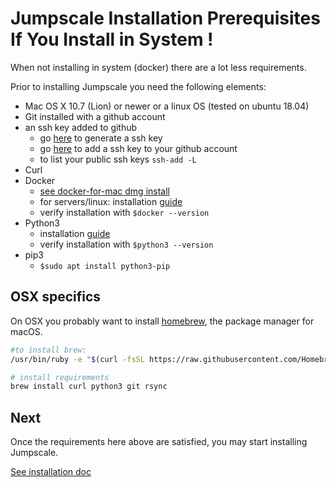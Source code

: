 # Jumpscale Installation Prerequisites If You Install in System !

When not installing in system (docker) there are a lot less requirements.

Prior to installing Jumpscale you need the following elements:

* Mac OS X 10.7 (Lion) or newer or a linux OS (tested on ubuntu 18.04)
* Git installed with a github account
* an ssh key added to github
  * go [here](https://help.github.com/en/articles/generating-a-new-ssh-key-and-adding-it-to-the-ssh-agent) to generate a ssh key
  * go [here](https://help.github.com/en/articles/adding-a-new-ssh-key-to-your-github-account) to add a ssh key to your github account
  * to list your public ssh keys `ssh-add -L`
* Curl
* Docker
  * [see docker-for-mac dmg install](https://docs.docker.com/v17.12/docker-for-mac/install/#download-docker-for-mac)
  * for servers/linux: installation [guide](https://docs.docker.com/v17.12/install/#server)
  * verify installation with `$docker --version`
* Python3
  * installation [guide](https://www.python.org/downloads/)
  * verify installation with `$python3 --version`
* pip3  
  * `$sudo apt install python3-pip`

<a name="osx"></a>
## OSX specifics
On OSX you probably want to install [homebrew](https://brew.sh), the package manager for macOS.

```bash
#to install brew:
/usr/bin/ruby -e "$(curl -fsSL https://raw.githubusercontent.com/Homebrew/install/master/install)"

# install requirements
brew install curl python3 git rsync
```

## Next

Once the requirements here above are satisfied, you may start installing Jumpscale.

[See installation doc](/docs/Installation/README.md)

